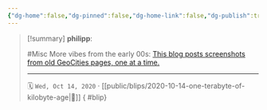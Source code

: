 ```yaml
---
{"dg-home":false,"dg-pinned":false,"dg-home-link":false,"dg-publish":true,"tags":["dgblip"],"created-date":"2020-10-14T00:00:00","disabled rules":["yaml-title","yaml-title-alias","file-name-heading"],"title":"philipp @ 2020-10-14","dg-permalink":"2020/10/14/one-terabyte-of-kilobyte-age/","updated-date":"2025-04-30T22:27:35","dg-path":"blips/2020-10-14-one-terabyte-of-kilobyte-age.md","permalink":"/2020/10/14/one-terabyte-of-kilobyte-age/","dgPassFrontmatter":true}
---
```


> [!summary] **philipp**:
>
> #Misc
> More vibes from the early 00s: [This blog posts screenshots from old GeoCities
> pages, one at a time.](https://oneterabyteofkilobyteage.tumblr.com/)
> - - -
>
> 🗓️ `Wed, Oct 14, 2020` · [[public/blips/2020-10-14-one-terabyte-of-kilobyte-age\|🔗]]
{ #blip}

